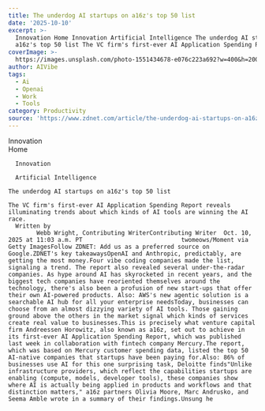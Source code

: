 ```yaml
---
title: The underdog AI startups on a16z's top 50 list
date: '2025-10-10'
excerpt: >-
  Innovation Home Innovation Artificial Intelligence The underdog AI startups on
  a16z's top 50 list The VC firm's first-ever AI Application Spending Rep...
coverImage: >-
  https://images.unsplash.com/photo-1551434678-e076c223a692?w=400&h=200&fit=crop&auto=format
author: AIVibe
tags:
  - Ai
  - Openai
  - Work
  - Tools
category: Productivity
source: 'https://www.zdnet.com/article/the-underdog-ai-startups-on-a16zs-top-50-list/'
---
```

Innovation      
      Home
    
      Innovation
    
      Artificial Intelligence
       
    The underdog AI startups on a16z's top 50 list
     
    The VC firm's first-ever AI Application Spending Report reveals illuminating trends about which kinds of AI tools are winning the AI race.
      Written by 
            Webb Wright, Contributing WriterContributing Writer  Oct. 10, 2025 at 11:03 a.m. PT                            twomeows/Moment via Getty ImagesFollow ZDNET: Add us as a preferred source on Google.ZDNET's key takeawaysOpenAI and Anthropic, predictably, are getting the most money.Four vibe coding companies made the list, signaling a trend. The report also revealed several under-the-radar companies. As hype around AI has skyrocketed in recent years, and the biggest tech companies have reoriented themselves around the technology, there's also been a profusion of new start-ups that offer their own AI-powered products. Also: AWS's new agentic solution is a searchable AI hub for all your enterprise needsToday, businesses can choose from an almost dizzying variety of AI tools. Those gaining ground above the others in the market signal which kinds of services create real value to businesses.This is precisely what venture capital firm Andreessen Horowitz, also known as a16z, set out to achieve in its first-ever AI Application Spending Report, which was published last week in collaboration with fintech company Mercury.The report, which was based on Mercury customer spending data, listed the top 50 AI-native companies that startups have been paying for.Also: 86% of businesses use AI for this one surprising task, Deloitte finds"Unlike infrastructure providers, which reflect the capabilities startups are enabling (compute, models, developer tools), these companies show where AI is actually being applied in products and workflows and that distinction matters," a16z partners Olivia Moore, Marc Andrusko, and Seema Amble wrote in a summary of their findings.Unsung he
